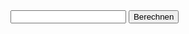 <script type="text/javascript">
function get_c() {
var eingabe = document.exmplform.eingabe.value;
var a = eingabe * 21;
var b = eingabe * 85;
var c = eingabe * a +b * 585;
document.getElementById('ergebnis').innerHTML = c; 
}
</script>

<form name="exmplform">
<input type="text" name="eingabe">
<input type="button" value="Berechnen" onclick="get_c()">
</form>
<div id="ergebnis">
</div>
